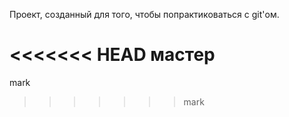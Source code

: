 Проект, созданный для того, чтобы попрактиковаться с git'ом.

<<<<<<< HEAD
мастер
=======
mark
>>>>>>> mark
